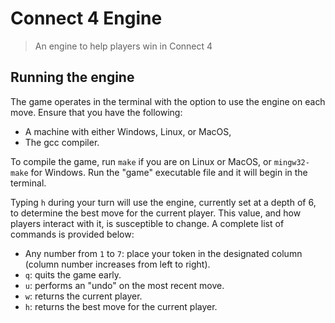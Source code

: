 # Connect 4 Engine
> An engine to help players win in Connect 4

## Running the engine
The game operates in the terminal with the option to use the engine on each move. Ensure that you have the following:
- A machine with either Windows, Linux, or MacOS,
- The gcc compiler.

To compile the game, run `make` if you are on Linux or MacOS, or `mingw32-make` for Windows. Run the "game" executable file and it will begin in the terminal.

Typing `h` during your turn will use the engine, currently set at a depth of 6, to determine the best move for the current player. This value, and how players interact with it, is susceptible to change. A complete list of commands is provided below:
- Any number from `1` to `7`: place your token in the designated column (column number increases from left to right).
- `q`: quits the game early.
- `u`: performs an "undo" on the most recent move.
- `w`: returns the current player.
- `h`: returns the best move for the current player.
